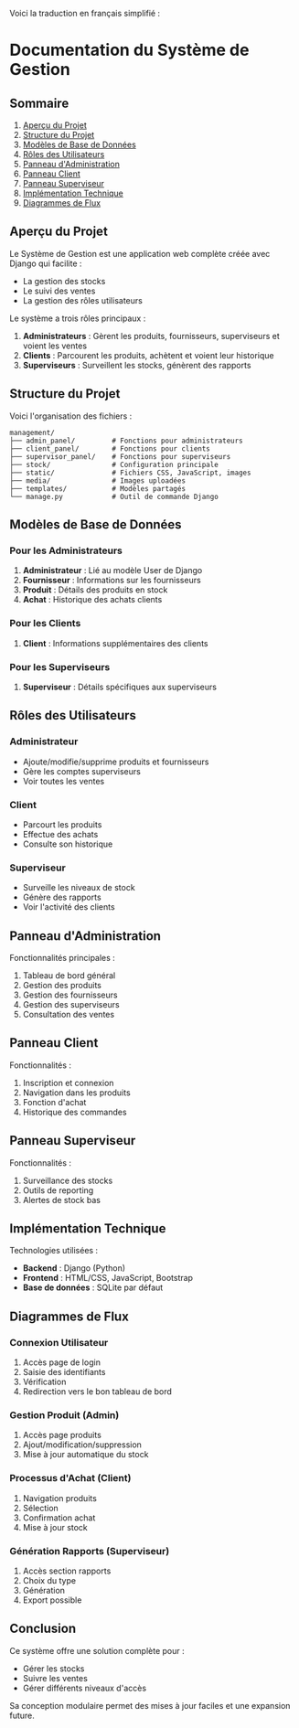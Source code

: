 Voici la traduction en français simplifié :

# Documentation du Système de Gestion

## Sommaire
1. [Aperçu du Projet](#aperçu-du-projet)
2. [Structure du Projet](#structure-du-projet)
3. [Modèles de Base de Données](#modèles-de-base-de-données)
4. [Rôles des Utilisateurs](#rôles-des-utilisateurs)
5. [Panneau d'Administration](#panneau-dadministration)
6. [Panneau Client](#panneau-client)
7. [Panneau Superviseur](#panneau-superviseur)
8. [Implémentation Technique](#implémentation-technique)
9. [Diagrammes de Flux](#diagrammes-de-flux)

## Aperçu du Projet

Le Système de Gestion est une application web complète créée avec Django qui facilite :
- La gestion des stocks
- Le suivi des ventes
- La gestion des rôles utilisateurs

Le système a trois rôles principaux :

1. **Administrateurs** : Gèrent les produits, fournisseurs, superviseurs et voient les ventes
2. **Clients** : Parcourent les produits, achètent et voient leur historique
3. **Superviseurs** : Surveillent les stocks, génèrent des rapports

## Structure du Projet

Voici l'organisation des fichiers :

```
management/
├── admin_panel/         # Fonctions pour administrateurs
├── client_panel/        # Fonctions pour clients
├── supervisor_panel/    # Fonctions pour superviseurs
├── stock/               # Configuration principale
├── static/              # Fichiers CSS, JavaScript, images
├── media/               # Images uploadées
├── templates/           # Modèles partagés
└── manage.py            # Outil de commande Django
```

## Modèles de Base de Données

### Pour les Administrateurs

1. **Administrateur** : Lié au modèle User de Django
2. **Fournisseur** : Informations sur les fournisseurs
3. **Produit** : Détails des produits en stock
4. **Achat** : Historique des achats clients

### Pour les Clients

1. **Client** : Informations supplémentaires des clients

### Pour les Superviseurs

1. **Superviseur** : Détails spécifiques aux superviseurs

## Rôles des Utilisateurs

### Administrateur
- Ajoute/modifie/supprime produits et fournisseurs
- Gère les comptes superviseurs
- Voir toutes les ventes

### Client
- Parcourt les produits
- Effectue des achats
- Consulte son historique

### Superviseur
- Surveille les niveaux de stock
- Génère des rapports
- Voir l'activité des clients

## Panneau d'Administration

Fonctionnalités principales :
1. Tableau de bord général
2. Gestion des produits
3. Gestion des fournisseurs
4. Gestion des superviseurs
5. Consultation des ventes

## Panneau Client

Fonctionnalités :
1. Inscription et connexion
2. Navigation dans les produits
3. Fonction d'achat
4. Historique des commandes

## Panneau Superviseur

Fonctionnalités :
1. Surveillance des stocks
2. Outils de reporting
3. Alertes de stock bas

## Implémentation Technique

Technologies utilisées :
- **Backend** : Django (Python)
- **Frontend** : HTML/CSS, JavaScript, Bootstrap
- **Base de données** : SQLite par défaut

## Diagrammes de Flux

### Connexion Utilisateur
1. Accès page de login
2. Saisie des identifiants
3. Vérification
4. Redirection vers le bon tableau de bord

### Gestion Produit (Admin)
1. Accès page produits
2. Ajout/modification/suppression
3. Mise à jour automatique du stock

### Processus d'Achat (Client)
1. Navigation produits
2. Sélection
3. Confirmation achat
4. Mise à jour stock

### Génération Rapports (Superviseur)
1. Accès section rapports
2. Choix du type
3. Génération
4. Export possible

## Conclusion

Ce système offre une solution complète pour :
- Gérer les stocks
- Suivre les ventes
- Gérer différents niveaux d'accès

Sa conception modulaire permet des mises à jour faciles et une expansion future.